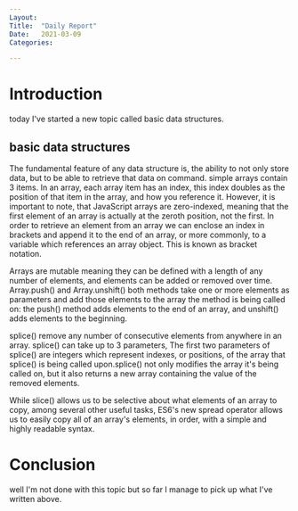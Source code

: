 ```yaml
---
Layout:
Title:	"Daily Report"
Date:	2021-03-09
Categories:

---
```


# Introduction

today I've started a new topic called basic data structures.

## basic data structures

The fundamental feature of any data structure is, the ability to not only store data, but to be able to retrieve that data on command. 
simple arrays contain 3 items.
In an array, each array item has an index, this index doubles as the position of that item in the array, and how you reference it. 
However, it is important to note, that JavaScript arrays are zero-indexed, meaning that the first element of an array
is actually at the zeroth position, not the first. In order to retrieve an element from an array we can enclose an index in brackets
and append it to the end of an array, or more commonly, to a variable which references an array object.
This is known as bracket notation.

 Arrays are mutable meaning they can be defined with a length of any number of elements,
 and elements can be added or removed over time.
Array.push() and Array.unshift() both methods take one or more elements as parameters and add those elements 
to the array the method is being called on: the push() method adds elements to the end of an array, and unshift() adds elements to 
the beginning.

splice() remove any number of consecutive elements from anywhere in an array.
splice() can take up to 3 parameters, The first two parameters of splice() are integers which represent indexes, or positions, of the array that 
splice() is being called upon.splice() not only modifies the array it's being called on, but it also returns a new array containing the value of the removed elements.

While slice() allows us to be selective about what elements of an array to copy, among several other useful tasks,
ES6's new spread operator allows us to easily copy all of an array's elements, in order, with a simple and highly 
readable syntax.

# Conclusion

well I'm not done with this topic but so far I manage to pick up what I've written above. 
